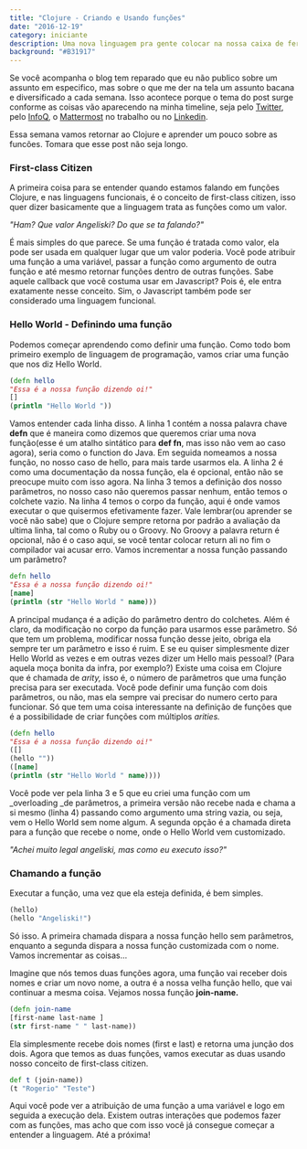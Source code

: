 ```yaml
---
title: "Clojure - Criando e Usando funções"
date: "2016-12-19"
category: iniciante
description: Uma nova linguagem pra gente colocar na nossa caixa de ferramentas
background: "#B31917"
---
```


Se você acompanha o blog tem reparado que eu não publico sobre um assunto em especifico, mas sobre o que me der na tela um assunto bacana e diversificado a cada semana. Isso acontece porque o tema do post surge conforme as coisas vão aparecendo na minha timeline, seja pelo [Twitter](https://twitter.com/), pelo [InfoQ](https://www.infoq.com/), o [Mattermost](https://about.mattermost.com/) no trabalho ou no [Linkedin](https://www.linkedin.com/).

Essa semana vamos retornar ao Clojure e aprender um pouco sobre as funcões. Tomara que esse post não seja longo.

### First-class Citizen

A primeira coisa para se entender quando estamos falando em funções Clojure, e nas linguagens funcionais, é o conceito de first-class citizen, isso quer dizer basicamente que a linguagem trata as funções como um valor.

_"Ham? Que valor Angeliski? Do que se ta falando?"_

É mais simples do que parece. Se uma função é tratada como valor, ela pode ser usada em qualquer lugar que um valor poderia. Você pode atribuir uma função a uma variável, passar a função como argumento de outra função e até mesmo retornar funções dentro de outras funções. Sabe aquele callback que você costuma usar em Javascript? Pois é, ele entra exatamente nesse conceito. Sim, o Javascript também pode ser considerado uma linguagem funcional.

### Hello World - Definindo uma função

Podemos começar aprendendo como definir uma função. Como todo bom primeiro exemplo de linguagem de programação, vamos criar uma função que nos diz Hello World. 

```clojure
(defn hello
"Essa é a nossa função dizendo oi!"
[]
(println "Hello World "))
``` 

Vamos entender cada linha disso. A linha 1 contém a nossa palavra chave **defn** que é maneira como dizemos que queremos criar uma nova função(esse é um atalho sintático para **def fn**, mas isso não vem ao caso agora), seria como o function do Java. Em seguida nomeamos a nossa função, no nosso caso de hello, para mais tarde usarmos ela. A linha 2 é como uma documentação da nossa função, ela é opcional, então não se preocupe muito com isso agora. Na linha 3 temos a definição dos nosso parâmetros, no nosso caso não queremos passar nenhum, então temos o colchete vazio. Na linha 4 temos o corpo da função, aqui é onde vamos executar o que quisermos efetivamente fazer. Vale lembrar(ou aprender se você não sabe) que o Clojure sempre retorna por padrão a avaliação da ultima linha, tal como o Ruby ou o Groovy. No Groovy a palavra return é opcional, não é o caso aqui, se você tentar colocar return ali no fim o compilador vai acusar erro. Vamos incrementar a nossa função passando um parâmetro?
```clojure
defn hello
"Essa é a nossa função dizendo oi!"
[name]
(println (str "Hello World " name)))
```

A principal mudança é a adição do parâmetro dentro do colchetes. Além é claro, da modificação no corpo da função para usarmos esse parâmetro. Só que tem um problema, modificar nossa função desse jeito, obriga ela sempre ter um parâmetro e isso é ruim. E se eu quiser simplesmente dizer Hello World as vezes e em outras vezes dizer um Hello mais pessoal? (Para aquela moça bonita da infra, por exemplo?) Existe uma coisa em Clojure que é chamada de _arity,_ isso é, o número de parâmetros que uma função precisa para ser executada. Você pode definir uma função com dois parâmetros, ou não, mas ela sempre vai precisar do numero certo para funcionar. Só que tem uma coisa interessante na definição de funções que é a possibilidade de criar funções com múltiplos _arities._ 

```clojure
(defn hello
"Essa é a nossa função dizendo oi!"
([]
(hello ""))
([name]
(println (str "Hello World " name))))
```
Você pode ver pela linha 3 e 5 que eu criei uma função com um _overloading _de parâmetros, a primeira versão não recebe nada e chama a si mesmo (linha 4) passando como argumento uma string vazia, ou seja, vem o Hello World sem nome algum. A segunda opção é a chamada direta para a função que recebe o nome, onde o Hello World vem customizado.

_"Achei muito legal angeliski, mas como eu executo isso?"_

### Chamando a função

Executar a função, uma vez que ela esteja definida, é bem simples. 
```clojure
(hello)
(hello "Angeliski!")
```

Só isso. A primeira chamada dispara a nossa função hello sem parâmetros, enquanto a segunda dispara a nossa função customizada com o nome. Vamos incrementar as coisas...

Imagine que nós temos duas funções agora, uma função vai receber dois nomes e criar um novo nome, a outra é a nossa velha função hello, que vai continuar a mesma coisa. Vejamos nossa função **join-name.** 

```clojure
(defn join-name
[first-name last-name ]
(str first-name " " last-name))
```
Ela simplesmente recebe dois nomes (first e last) e retorna uma junção dos dois. Agora que temos as duas funções, vamos executar as duas usando nosso conceito de first-class citizen. 

```clojure
def t (join-name))
(t "Rogerio" "Teste")
```

 Aqui você pode ver a atribuição de uma função a uma variável e logo em seguida a execução dela. Existem outras interações que podemos fazer com as funções, mas acho que com isso você já consegue começar a entender a linguagem. Até a próxima!

<Signature></Signature>